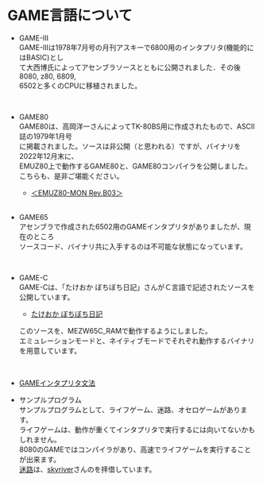 # GAME言語について

- GAME-III<br>
GAME-IIIは1978年7月号の月刊アスキーで6800用のインタプリタ(機能的に はBASIC)とし<br>
て大西博氏によってアセンブラソースとともに公開されました．その後8080, z80, 6809,<br>
6502と多くのCPUに移植されました。<br>
<br>

- GAME80<br>
GAME80は、高岡洋一さんによってTK-80BS用に作成されたもので、ASCII誌の1979年1月号<br>
に掲載されました。ソースは非公開（と思われる）ですが、バイナリを2022年12月末に、<br>
EMUZ80上で動作するGAME80と、GAME80コンパイラを公開しました。<br>
こちらも、是非ご堪能ください。

  - [＜EMUZ80-MON Rev.B03＞](https://github.com/akih-san/EMUZ80-MON/tree/main/Rev.B03)
<br><br>

- GAME65<br>
アセンブラで作成された6502用のGAMEインタプリタがありましたが、現在のところ<br>
ソースコード、バイナリ共に入手するのは不可能な状態になっています。<br>
<br>

- GAME-C<br>
GAME-Cは、「たけおか ぼちぼち日記」さんがＣ言語で記述されたソースを公開しています。<br>

  - [たけおか ぼちぼち日記](https://ameblo.jp/takeoka/entry-11004344172.html)<br>

  このソースを、MEZW65C_RAMで動作するようにしました。<br>
  エミュレーションモードと、ネイティブモードでそれぞれ動作するバイナリを用意しています。<br>
<br>

- [GAMEインタプリタ文法](https://github.com/akih-san/MEZW65C_RAM-Rev2.0/blob/main/GAME-C/GMAE%20syntax.txt)<br>


- サンプルプログラム
  <br>
  サンプルプログラムとして、ライフゲーム、迷路、オセロゲームがあります。<br>
  ライフゲームは、動作が重くてインタプリタで実行するには向いてないかもしれません。<br>
  8080のGAMEではコンパイラがあり、高速でライフゲームを実行することが出来ます。<br>
  [迷路](https://piclabo.blog.ss-blog.jp/CPM80GameCompiler)は、[skyriver](https://x.com/wcinp)さんのを拝借しています。<br>

